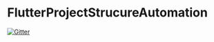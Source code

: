 # FlutterProjectStrucureAutomation

[![Gitter](https://badges.gitter.im/FlutterProjectStrucureAutomation/community.svg)](https://gitter.im/FlutterProjectStrucureAutomation/community?utm_source=badge&utm_medium=badge&utm_campaign=pr-badge&utm_content=badge)